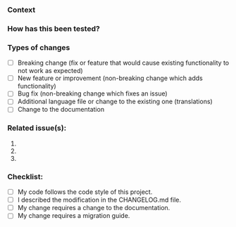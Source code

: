 ### Context
<!--- Why is this change required? What problem does it solve? -->

### How has this been tested?
<!--- Please describe in detail how you tested your changes (doesn't apply to translations). -->

### Types of changes
<!--- What types of changes does your code introduce? Put an `x` in all the boxes that apply: -->
- [ ] Breaking change (fix or feature that would cause existing functionality to not work as expected)
- [ ] New feature or improvement (non-breaking change which adds functionality)
- [ ] Bug fix (non-breaking change which fixes an issue)
- [ ] Additional language file or change to the existing one (translations)
- [ ] Change to the documentation

### Related issue(s):
1.
2.
3.

### Checklist:
<!--- Go over all the following points, and put an `x` in all the boxes that apply. -->
<!--- If you're unsure about any of these, don't hesitate to ask. We're here to help! -->
- [ ] My code follows the code style of this project.
- [ ] I described the modification in the CHANGELOG.md file.
- [ ] My change requires a change to the documentation.
- [ ] My change requires a migration guide.
